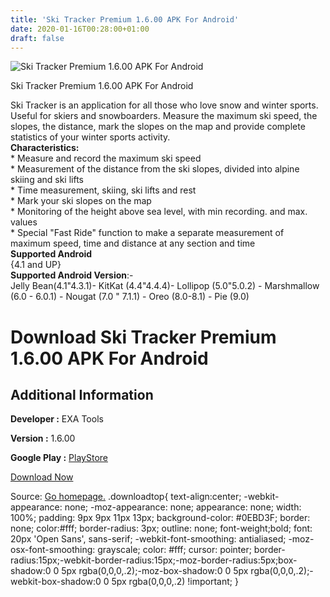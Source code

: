 ```yaml
---
title: 'Ski Tracker Premium 1.6.00 APK For Android'
date: 2020-01-16T00:28:00+01:00
draft: false
---
```


![Ski Tracker Premium 1.6.00 APK For Android](https://i1.wp.com/apkhome.net/wp-content/uploads/2020/01/Ski-Tracker-Premium-1.6.00.png "Ski Tracker Premium 1.6.00 APK For Android")

  

Ski Tracker Premium 1.6.00 APK For Android

Ski Tracker is an application for all those who love snow and winter sports. Useful for skiers and snowboarders. Measure the maximum ski speed, the slopes, the distance, mark the slopes on the map and provide complete statistics of your winter sports activity.  
**Characteristics:**  
\* Measure and record the maximum ski speed  
\* Measurement of the distance from the ski slopes, divided into alpine skiing and ski lifts  
\* Time measurement, skiing, ski lifts and rest  
\* Mark your ski slopes on the map  
\* Monitoring of the height above sea level, with min recording. and max. values  
\* Special "Fast Ride" function to make a separate measurement of maximum speed, time and distance at any section and time  
**Supported Android**  
{4.1 and UP}  
**Supported Android Version**:-  
Jelly Bean(4.1"4.3.1)- KitKat (4.4"4.4.4)- Lollipop (5.0"5.0.2) - Marshmallow (6.0 - 6.0.1) - Nougat (7.0 " 7.1.1) - Oreo (8.0-8.1) - Pie (9.0)

Download Ski Tracker Premium 1.6.00 APK For Android
===================================================

Additional Information
----------------------

**Developer :** EXA Tools

**Version :** 1.6.00

**Google Play :** [PlayStore](https://play.google.com/store/apps/details?id=com.exatools.skitracker)

  

[Download Now](https://store4app.co/post/ski-tracker-premium-1-6-00-apk-for-android_1579111082)

  
Source: [Go homepage.](https://store4app.co/post/ski-tracker-premium-1-6-00-apk-for-android_1579111082) .downloadtop{ text-align:center; -webkit-appearance: none; -moz-appearance: none; appearance: none; width: 100%; padding: 9px 9px 11px 13px; background-color: #0EBD3F; border: none; color:#fff; border-radius: 3px; outline: none; font-weight;bold; font: 20px 'Open Sans', sans-serif; -webkit-font-smoothing: antialiased; -moz-osx-font-smoothing: grayscale; color: #fff; cursor: pointer; border-radius:15px;-webkit-border-radius:15px;-moz-border-radius:5px;box-shadow:0 0 5px rgba(0,0,0,.2);-moz-box-shadow:0 0 5px rgba(0,0,0,.2);-webkit-box-shadow:0 0 5px rgba(0,0,0,.2) !important; }